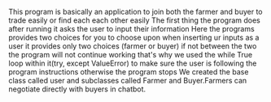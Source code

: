 This program is basically an application to join both the farmer and buyer to trade easily or find each each other easily
The first thing the program does after running it asks the user to input their information
Here the programs provides two choices for you to choose upon when inserting ur inputs as a user it provides only two choices (farmer or buyer) if not between the two the program will not continue working that's why we used the while True loop within it(try, except ValueError) to make sure the user is following the program instructions otherwise the program stops
We created the base class called user and subclasses called Farmer and Buyer.Farmers can negotiate directly with buyers in chatbot.
 
